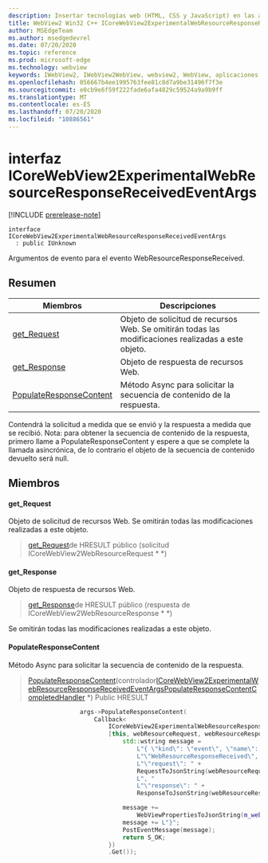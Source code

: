 ```yaml
---
description: Insertar tecnologías web (HTML, CSS y JavaScript) en las aplicaciones nativas con el control Microsoft Edge WebView2
title: WebView2 Win32 C++ ICoreWebView2ExperimentalWebResourceResponseReceivedEventArgs
author: MSEdgeTeam
ms.author: msedgedevrel
ms.date: 07/20/2020
ms.topic: reference
ms.prod: microsoft-edge
ms.technology: webview
keywords: IWebView2, IWebView2WebView, webview2, WebView, aplicaciones Win32, Win32, Edge, ICoreWebView2, ICoreWebView2Controller, control de explorador, HTML Edge, ICoreWebView2ExperimentalWebResourceResponseReceivedEventArgs
ms.openlocfilehash: 056667b4ee1995763fee81c8d7a9be31496f7f3e
ms.sourcegitcommit: e0cb9e6f59f222fade6afa4829c59524a9a9b9ff
ms.translationtype: MT
ms.contentlocale: es-ES
ms.lasthandoff: 07/20/2020
ms.locfileid: "10886561"
---
```

# interfaz ICoreWebView2ExperimentalWebResourceResponseReceivedEventArgs 

[!INCLUDE [prerelease-note](../../includes/prerelease-note.md)]

```
interface ICoreWebView2ExperimentalWebResourceResponseReceivedEventArgs
  : public IUnknown
```

Argumentos de evento para el evento WebResourceResponseReceived.

## Resumen

 Miembros                        | Descripciones
--------------------------------|---------------------------------------------
[get_Request](#get_request) | Objeto de solicitud de recursos Web. Se omitirán todas las modificaciones realizadas a este objeto.
[get_Response](#get_response) | Objeto de respuesta de recursos Web.
[PopulateResponseContent](#populateresponsecontent) | Método Async para solicitar la secuencia de contenido de la respuesta.

Contendrá la solicitud a medida que se envió y la respuesta a medida que se recibió. Nota: para obtener la secuencia de contenido de la respuesta, primero llame a PopulateResponseContent y espere a que se complete la llamada asincrónica, de lo contrario el objeto de la secuencia de contenido devuelto será null.

## Miembros

#### get_Request 

Objeto de solicitud de recursos Web. Se omitirán todas las modificaciones realizadas a este objeto.

> [get_Request](#get_request)de HRESULT público (solicitud ICoreWebView2WebResourceRequest * *)

#### get_Response 

Objeto de respuesta de recursos Web.

> [get_Response](#get_response)de HRESULT público (respuesta de ICoreWebView2WebResourceResponse * *)

Se omitirán todas las modificaciones realizadas a este objeto.

#### PopulateResponseContent 

Método Async para solicitar la secuencia de contenido de la respuesta.

> [PopulateResponseContent](#populateresponsecontent)(controlador[ICoreWebView2ExperimentalWebResourceResponseReceivedEventArgsPopulateResponseContentCompletedHandler](icorewebview2experimentalwebresourceresponsereceivedeventargspopulateresponsecontentcompletedhandler.md) *) Public HRESULT

```cpp
                    args->PopulateResponseContent(
                        Callback<
                            ICoreWebView2ExperimentalWebResourceResponseReceivedEventArgsPopulateResponseContentCompletedHandler>(
                            [this, webResourceRequest, webResourceResponse](HRESULT result) {
                                std::wstring message =
                                    L"{ \"kind\": \"event\", \"name\": "
                                    L"\"WebResourceResponseReceived\", \"args\": {"
                                    L"\"request\": " +
                                    RequestToJsonString(webResourceRequest.get()) +
                                    L", "
                                    L"\"response\": " +
                                    ResponseToJsonString(webResourceResponse.get()) + L"}";

                                message +=
                                    WebViewPropertiesToJsonString(m_webviewEventSource.get());
                                message += L"}";
                                PostEventMessage(message);
                                return S_OK;
                            })
                            .Get());
```

